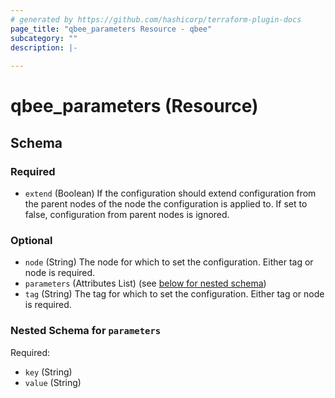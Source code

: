 ```yaml
---
# generated by https://github.com/hashicorp/terraform-plugin-docs
page_title: "qbee_parameters Resource - qbee"
subcategory: ""
description: |-
  
---
```


# qbee_parameters (Resource)





<!-- schema generated by tfplugindocs -->
## Schema

### Required

- `extend` (Boolean) If the configuration should extend configuration from the parent nodes of the node the configuration is applied to. If set to false, configuration from parent nodes is ignored.

### Optional

- `node` (String) The node for which to set the configuration. Either tag or node is required.
- `parameters` (Attributes List) (see [below for nested schema](#nestedatt--parameters))
- `tag` (String) The tag for which to set the configuration. Either tag or node is required.

<a id="nestedatt--parameters"></a>
### Nested Schema for `parameters`

Required:

- `key` (String)
- `value` (String)
